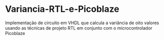 # Variancia-RTL-e-Picoblaze

Implementação de circuito em VHDL que calcula a variância de oito valores usando as técnicas de projeto RTL em conjunto com o microcontrolador Picoblaze
